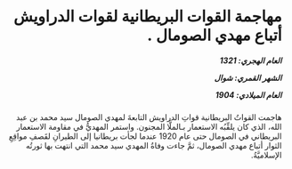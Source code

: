 <h1 dir="rtl">مهاجمة القوات البريطانية لقوات الدراويش أتباع مهدي الصومال .</h1>

<h5 dir="rtl">العام الهجري:  1321

الشهر القمري: شوال

العام الميلادي: 1904</h5>

<p dir="rtl">هاجمت القواتُ البريطانية قواتِ الدراويش التابعةَ لمهدي الصومال سيد محمد بن عبد الله، الذي كان يلقِّبُه الاستعمار بـالملَّا المجنون. واستمر المهديُّ في مقاومة الاستعمار البريطاني في الصومال حتى عام 1920 عندما لجأت بريطانيا إلى الطيرانِ لقَصفِ مواقِعِ الثوار أتباع مهدي الصومال، ثمَّ جاءت وفاةُ المهدي سيد محمد التي انتهت بها ثورتُه الإسلاميَّةُ.</p></br>
